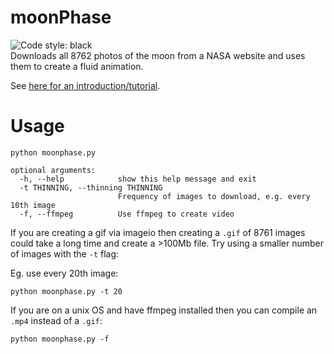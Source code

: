 # moonPhase  
![Code style: black](https://img.shields.io/badge/code%20style-black-000000.svg)  
Downloads all 8762 photos of the moon from a NASA website and uses them to create a fluid animation.

See [here for an introduction/tutorial](https://nicholasfarrow.com/Creating-a-Moon-Animation-Using-NASA-Images-and-Python/).

# Usage
```
python moonphase.py
```

```
optional arguments:
  -h, --help            show this help message and exit
  -t THINNING, --thinning THINNING
                        Frequency of images to download, e.g. every 10th image
  -f, --ffmpeg          Use ffmpeg to create video
```

If you are creating a gif via imageio then creating a `.gif` of 8761 images could take a long time and create a >100Mb file. Try using a smaller number of images with the `-t` flag:

Eg. use every 20th image:
```
python moonphase.py -t 20
```

If you are on a unix OS and have ffmpeg installed then you can compile an `.mp4` instead of a `.gif`:
```
python moonphase.py -f
```

